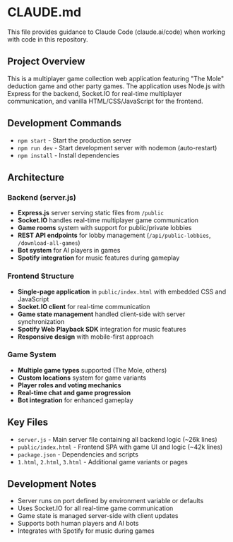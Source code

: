 # CLAUDE.md

This file provides guidance to Claude Code (claude.ai/code) when working with code in this repository.

## Project Overview

This is a multiplayer game collection web application featuring "The Mole" deduction game and other party games. The application uses Node.js with Express for the backend, Socket.IO for real-time multiplayer communication, and vanilla HTML/CSS/JavaScript for the frontend.

## Development Commands

- `npm start` - Start the production server
- `npm run dev` - Start development server with nodemon (auto-restart)
- `npm install` - Install dependencies

## Architecture

### Backend (server.js)
- **Express.js** server serving static files from `/public`
- **Socket.IO** handles real-time multiplayer game communication
- **Game rooms** system with support for public/private lobbies
- **REST API endpoints** for lobby management (`/api/public-lobbies`, `/download-all-games`)
- **Bot system** for AI players in games
- **Spotify integration** for music features during gameplay

### Frontend Structure
- **Single-page application** in `public/index.html` with embedded CSS and JavaScript
- **Socket.IO client** for real-time communication
- **Game state management** handled client-side with server synchronization
- **Spotify Web Playback SDK** integration for music features
- **Responsive design** with mobile-first approach

### Game System
- **Multiple game types** supported (The Mole, others)
- **Custom locations** system for game variants
- **Player roles and voting mechanics**
- **Real-time chat and game progression**
- **Bot integration** for enhanced gameplay

## Key Files
- `server.js` - Main server file containing all backend logic (~26k lines)
- `public/index.html` - Frontend SPA with game UI and logic (~42k lines)
- `package.json` - Dependencies and scripts
- `1.html`, `2.html`, `3.html` - Additional game variants or pages

## Development Notes
- Server runs on port defined by environment variable or defaults
- Uses Socket.IO for all real-time game communication
- Game state is managed server-side with client updates
- Supports both human players and AI bots
- Integrates with Spotify for music during games